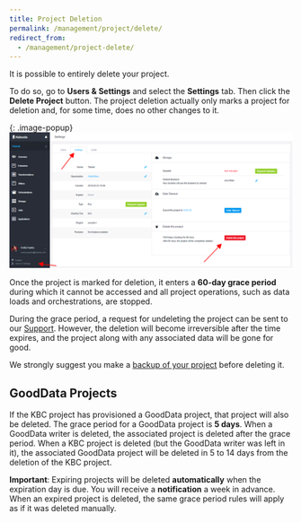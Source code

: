```yaml
---
title: Project Deletion
permalink: /management/project/delete/
redirect_from:
  - /management/project-delete/
---
```


It is possible to entirely delete your project. 

To do so, go to **Users & Settings** and select the **Settings** tab. Then click the **Delete Project** button. 
The project deletion actually only marks a project for deletion and, for some time, does no other changes to it. 

{: .image-popup}
![Screenshot - Project Delete](/management/project/delete/project-delete.png)

Once the project is marked for deletion, it enters a **60-day grace period** during which it cannot 
be accessed and all project operations, such as data loads and orchestrations, are stopped.

During the grace period, a request for undeleting the project can be sent to our [Support](mailto:support@keboola.com). 
However, the deletion will become irreversible after the time expires, and the project along with any associated data will be gone for good.

We strongly suggest you make a [backup of your project](/management/project/export/) before deleting it. 

## GoodData Projects
If the KBC project has provisioned a GoodData project, that project will also be deleted. The grace 
period for a GoodData project is **5 days**. When a GoodData writer is deleted, the associated project
is deleted after the grace period. When a KBC project is deleted (but the GoodData writer was left in it), 
the associated GoodData project will be deleted in 5 to 14 days from the deletion of the KBC project.

**Important**: Expiring projects will be deleted **automatically** when the expiration day is due. 
You will receive a **notification** a week in advance. 
When an expired project is deleted, the same grace period rules will apply as if it was deleted manually.  
